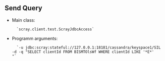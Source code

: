 ## Send Query ##
* Main class: 

		`scray.client.test.ScrayJdbcAccess`

* Programm arguments:

		`-u jdbc:scray:stateful://127.0.0.1:18181/cassandra/keyspace1/SIL -d -q "SELECT clientId FROM BISMTOlsWf WHERE clientId LIKE '*E*'  "`
